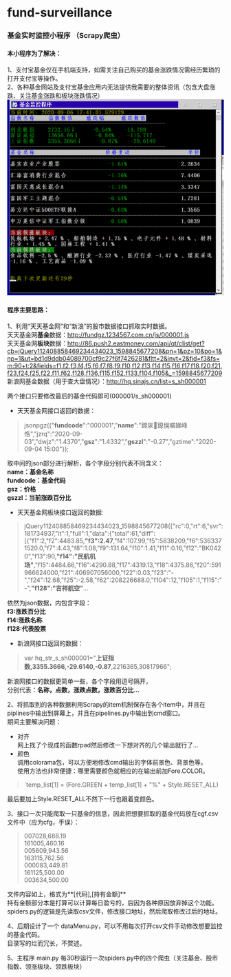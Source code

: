 # fund-surveillance
### 基金实时监控小程序 （Scrapy爬虫）

#### 本小程序为了解决：  
1、支付宝基金仅在手机端支持，如需关注自己购买的基金涨跌情况需经历繁琐的打开支付宝等操作。  
2、各种基金网站及支付宝基金应用内无法提供我需要的整体资讯（包含大盘涨跌、关注基金涨跌和板块涨跌情况）  
![enter image description here](https://github.com/yuanl1u/fund-surveillance/blob/master/fund_pic.png?raw=true)

#### 程序主要思路：
1、利用“天天基金网”和“新浪”的股市数据接口抓取实时数据。  
天天基金网**基金**数据：http://fundgz.1234567.com.cn/js/000001.js  
天天基金网**板块**数据：http://86.push2.eastmoney.com/api/qt/clist/get?cb=jQuery112408858469234434023_1598845677208&pn=1&pz=10&po=1&np=1&ut=bd1d9ddb04089700cf9c27f6f7426281&fltt=2&invt=2&fid=f3&fs=m:90+t:2&fields=f1,f2,f3,f4,f5,f6,f7,f8,f9,f10,f12,f13,f14,f15,f16,f17,f18,f20,f21,f23,f24,f25,f22,f11,f62,f128,f136,f115,f152,f133,f104,f105&_=1598845677209  
新浪网基金数据（用于查大盘情况）：http://hq.sinajs.cn/list=s_sh000001  

两个接口只要修改最后的基金代码即可(000001/s_sh000001)  

* 天天基金网接口返回的数据：  

> jsonpgz({"**fundcode**":"000001","**name**":"鍗庡鎴愰暱娣峰悎","jzrq":"2020-09-03","dwjz":"1.4370","**gsz**":"1.4332","**gszzl**":"-0.27","gztime":"2020-09-04
> 15:00"});

取中间的json部分进行解析，各个字段分别代表不同含义：  
**name：基金名称  
fundcode：基金代码  
gsz：价格  
gszzl：当前涨跌百分比**  

* 天天基金网板块接口返回的数据:  

> jQuery112408858469234434023_1598845677208({"rc":0,"rt":6,"svr":181734937,"lt":1,"full":1,"data":{"total":61,"diff":[{"f1":2,"f2":4483.85,**"f3":2.47**,"f4":107.99,"f5":5838209,"f6":5363371520.0,"f7":4.43,"f8":1.08,"f9":131.64,"f10":1.41,"f11":0.16,"f12":"BK0420","f13":90,**"f14":"民航机场"**,"f15":4484.66,"f16":4290.88,"f17":4319.13,"f18":4375.86,"f20":591966624000,"f21":406907056000,"f22":0.03,"f23":"-","f24":12.68,"f25":-2.58,"f62":208226688.0,"f104":12,"f105":1,"f115":"-",**"f128":"吉祥航空"**...

依然为json数据，内包含字段：  
**f3:涨跌百分比  
f14:涨跌名称  
f128:代表股票**  

* 新浪网接口返回的数据：  

> var hq_str_s_sh000001="**上证指数,3355.3666,-29.6140,-0.87**,2216365,30817966";

新浪网接口的数据更简单一些，各个字段用逗号隔开，  
分别代表：**名称，点数，涨跌点数，涨跌百分比...**  

2、将抓取到的各种数据利用Scrapy的item机制保存在各个item中，并且在piplines中输出到屏幕上，并且在pipelines.py中输出到cmd窗口。  
期间主要解决问题：  
* 对齐   
	网上找了个现成的函数rpad然后修改一下想对齐的几个输出就行了...  
* 颜色  
	调用colorama包，可以方便地修改cmd输出的字体前景色、背景色等。  
	使用方法也非常便捷：哪里需要颜色就相应的在输出前加Fore.COLOR。  

> `temp_list[1] = (Fore.GREEN + temp_list[1] + "%" + Style.RESET_ALL)

最后要加上Style.RESET_ALL不然下一行也跟着变颜色。  

3、接口一次只能爬取一只基金的信息，因此把想要抓取的基金代码放在cgf.csv文件中（应为cfg，手误）：  

> 007028,688.19   
> 161005,460.16  
> 005609,943.56  
> 163115,762.56  
> 000083,449.81  
> 161125,500.00  
> 003634,500.00  

文件内容如上，格式为**[代码],[持有金额]**  
持有金额部分本是打算可以计算每日盈亏的，后因为各种原因放弃掉这个功能。  
spiders.py的逻辑是先读取csv文件，修改接口地址，然后爬取修改过后的地址。  

4、后期设计了一个 dataMenu.py，可以不用每次打开csv文件手动修改想要监控的基金代码。  
目录写的烂而冗长，不赘述。  

5、主程序 main.py 每30秒运行一次spiders.py中的四个爬虫（关注基金、股市指数、领涨板块、领跌板块）  
    
    


